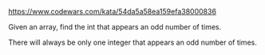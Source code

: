 https://www.codewars.com/kata/54da5a58ea159efa38000836

Given an array, find the int that appears an odd number of times.

There will always be only one integer that appears an odd number of times.
